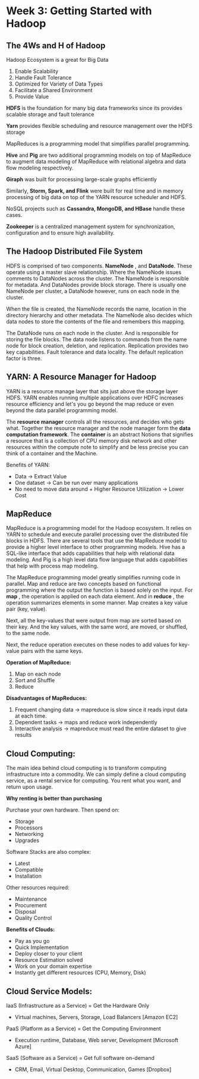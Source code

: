 # Week 3: Getting Started with Hadoop

## The 4Ws and H of Hadoop

Hadoop Ecosystem is a great for Big Data

1. Enable Scalability
2. Handle Fault Tolerance
3. Optimized for Variety of Data Types
4. Facilitate a Shared Environment
5. Provide Value

**HDFS** is the foundation for many big data frameworks since its provides scalable storage and fault tolerance

**Yarn** provides flexible scheduling and resource management over the HDFS storage

MapReduces is a programming model that simplifies parallel programming.

**Hive** and **Pig** are two additional programming models on top of MapReduce to augment data modeling of MapReduce with relational algebra and data flow modeling respectively.

**Giraph** was built for processing large-scale graphs efficiently

Similarly, **Storm, Spark, and Flink** were built for real time and in memory processing of big data on top of the YARN resource scheduler and HDFS.

NoSQL projects such as **Cassandra, MongoDB, and HBase** handle these cases.

**Zookeeper** is a centralized management system for synchronization, configuration and to ensure high availability.

## The Hadoop Distributed File System

HDFS is comprised of two components. **NameNode** , and **DataNode**. These operate using a master slave relationship. Where the NameNode issues comments to DataNodes across the cluster. The NameNode is responsible for metadata. And DataNodes provide block storage. There is usually one NameNode per cluster, a DataNode however, runs on each node in the cluster.

When the file is created, the NameNode records the name, location in the directory hierarchy and other metadata. The NameNode also decides which data nodes to store the contents of the file and remembers this mapping.

The DataNode runs on each node in the cluster. And is responsible for storing the file blocks. The data node listens to commands from the name node for block creation, deletion, and replication. Replication provides two key capabilities. Fault tolerance and data locality. The default replication factor is three.

## YARN: A Resource Manager for Hadoop

YARN is a resource manage layer that sits just above the storage layer HDFS. YARN enables running multiple applications over HDFC increases resource efficiency and let&#39;s you go beyond the map reduce or even beyond the data parallel programming model.

The **resource manager** controls all the resources, and decides who gets what. Together the resource manager and the node manager form the **data computation framework**. The **container** is an abstract Notions that signifies a resource that is a collection of CPU memory disk network and other resources within the compute note to simplify and be less precise you can think of a container and the Machine.

Benefits of YARN:

- Data -&gt; Extract Value
- One dataset -&gt; Can be run over many applications
- No need to move data around + Higher Resource Utilization -&gt; Lower Cost

## MapReduce

MapReduce is a programming model for the Hadoop ecosystem. It relies on YARN to schedule and execute parallel processing over the distributed file blocks in HDFS. There are several tools that use the MapReduce model to provide a higher level interface to other programming models. Hive has a SQL-like interface that adds capabilities that help with relational data modeling. And Pig is a high level data flow language that adds capabilities that help with process map modeling.

The MapReduce programming model greatly simplifies running code in parallel. Map and reduce are two concepts based on functional programming where the output the function is based solely on the input. For **map** , the operation is applied on each data element. And in **reduce** , the operation summarizes elements in some manner. Map creates a key value pair (key, value).

Next, all the key-values that were output from map are sorted based on their key. And the key values, with the same word, are moved, or shuffled, to the same node.

Next, the reduce operation executes on these nodes to add values for key-value pairs with the same keys.

**Operation of MapReduce:**

1. Map on each node
2. Sort and Shuffle
3. Reduce

**Disadvantages of MapReduces:**

1. Frequent changing data -&gt; mapreduce is slow since it reads input data at each time.
2. Dependent tasks -&gt; maps and reduce work independently
3. Interactive analysis -&gt; mapreduce must read the entire dataset to give results

## Cloud Computing:

The main idea behind cloud computing is to transform computing infrastructure into a commodity. We can simply define a cloud computing service, as a rental service for computing. You rent what you want, and return upon usage.

**Why renting is better than purchasing**

Purchase your own hardware. Then spend on:

- Storage
- Processors
- Networking
- Upgrades

Software Stacks are also complex:

- Latest
- Compatible
- Installation

Other resources required:

- Maintenance
- Procurement
- Disposal
- Quality Control

**Benefits of Clouds:**

- Pay as you go
- Quick Implementation
- Deploy closer to your client
- Resource Estimation solved
- Work on your domain expertise
- Instantly get different resources (CPU, Memory, Disk)

## Cloud Service Models:

IaaS (Infrastructure as a Service) = Get the Hardware Only

- Virtual machines, Servers, Storage, Load Balancers [Amazon EC2]

PaaS (Platform as a Service) = Get the Computing Environment

- Execution runtime, Database, Web server, Development [Microsoft Azure]

SaaS (Software as a Service) = Get full software on-demand

- CRM, Email, Virtual Desktop, Communication, Games [Dropbox]

